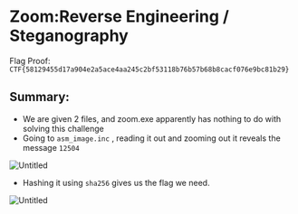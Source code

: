 # Zoom:Reverse Engineering / Steganography

Flag Proof: `CTF{58129455d17a904e2a5ace4aa245c2bf53118b76b57b68b8cacf076e9bc81b29}`

## Summary:

- We are given 2 files, and zoom.exe apparently has nothing to do with solving this challenge
- Going to `asm_image.inc` , reading it out and zooming out it reveals the message `12504`

![Untitled](Zoom%20Reverse%20Engineering%20Steganography%20714590fed985496b86da299ea3ca6ab1/Untitled.png)

- Hashing it using `sha256` gives us the flag we need.

![Untitled](Zoom%20Reverse%20Engineering%20Steganography%20714590fed985496b86da299ea3ca6ab1/Untitled%201.png)